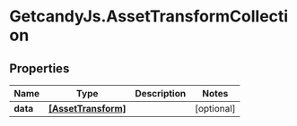 # GetcandyJs.AssetTransformCollection

## Properties

Name | Type | Description | Notes
------------ | ------------- | ------------- | -------------
**data** | [**[AssetTransform]**](AssetTransform.md) |  | [optional] 


